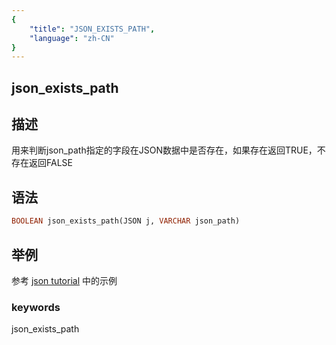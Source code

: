 ```yaml
---
{
    "title": "JSON_EXISTS_PATH",
    "language": "zh-CN"
}
---
```


## json_exists_path

## 描述

用来判断json_path指定的字段在JSON数据中是否存在，如果存在返回TRUE，不存在返回FALSE

## 语法

```sql
BOOLEAN json_exists_path(JSON j, VARCHAR json_path)
```

## 举例

参考 [json tutorial](../../sql-reference/Data-Types/JSON.md) 中的示例

### keywords

json_exists_path

